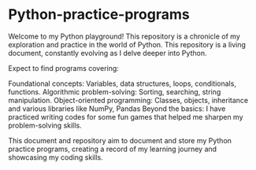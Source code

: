 # Python-practice-programs

Welcome to my Python playground! This repository is a chronicle of my exploration and practice in the world of Python. This repository is a living document, constantly evolving as I delve deeper into Python. 

Expect to find programs covering:

Foundational concepts: Variables, data structures, loops, conditionals, functions. 
Algorithmic problem-solving: Sorting, searching, string manipulation.
Object-oriented programming: Classes, objects, inheritance and various libraries like NumPy, Pandas
Beyond the basics: I have practiced writing codes for some fun games that helped me sharpen my problem-solving skills.

This document and repository aim to document and store my Python practice programs, creating a record of my learning journey and showcasing my coding skills.
